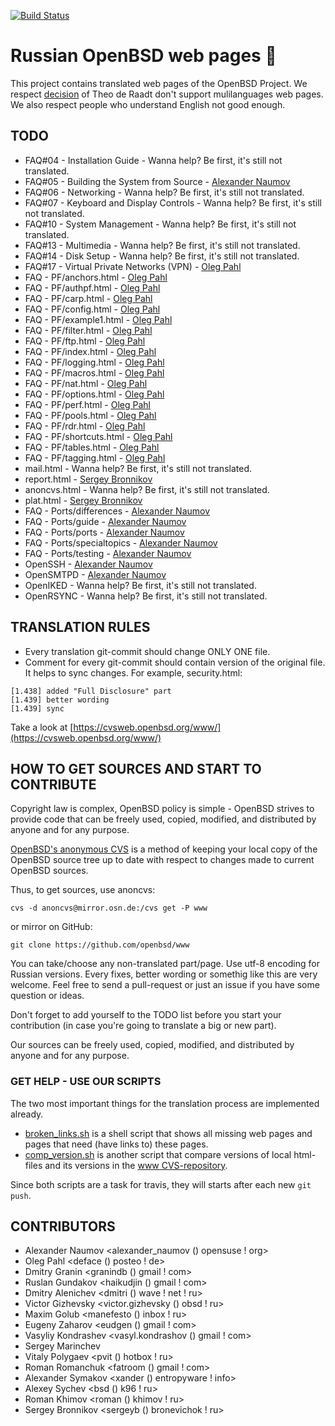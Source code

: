 [![Build Status](https://travis-ci.org/openbsd-ru/openbsd-ru.github.io.svg?branch=master)](https://travis-ci.org/openbsd-ru/openbsd-ru.github.io)

# Russian OpenBSD web pages :blowfish:

This project contains translated web pages of the OpenBSD Project.
We respect 
[decision](https://marc.info/?l=openbsd-cvs&m=139637003025491&w=2)
of Theo de Raadt don't support mulilanguages web pages.
We also respect people who understand English not good enough.


## TODO
* FAQ#04 - Installation Guide - Wanna help? Be first, it's still not translated.
* FAQ#05 - Building the System from Source - [Alexander Naumov](https://github.com/alexander-naumov)
* FAQ#06 - Networking - Wanna help? Be first, it's still not translated.
* FAQ#07 - Keyboard and Display Controls - Wanna help? Be first, it's still not translated.
* FAQ#10 - System Management - Wanna help? Be first, it's still not translated.
* FAQ#13 - Multimedia - Wanna help? Be first, it's still not translated.
* FAQ#14 - Disk Setup - Wanna help? Be first, it's still not translated.
* FAQ#17 - Virtual Private Networks (VPN) - [Oleg Pahl](https://github.com/oleg-pahl)  
* FAQ - PF/anchors.html - [Oleg Pahl](https://github.com/oleg-pahl)
* FAQ - PF/authpf.html - [Oleg Pahl](https://github.com/oleg-pahl)
* FAQ - PF/carp.html - [Oleg Pahl](https://github.com/oleg-pahl)
* FAQ - PF/config.html - [Oleg Pahl](https://github.com/oleg-pahl)
* FAQ - PF/example1.html - [Oleg Pahl](https://github.com/oleg-pahl)
* FAQ - PF/filter.html - [Oleg Pahl](https://github.com/oleg-pahl)
* FAQ - PF/ftp.html - [Oleg Pahl](https://github.com/oleg-pahl)
* FAQ - PF/index.html - [Oleg Pahl](https://github.com/oleg-pahl)
* FAQ - PF/logging.html - [Oleg Pahl](https://github.com/oleg-pahl)
* FAQ - PF/macros.html - [Oleg Pahl](https://github.com/oleg-pahl)
* FAQ - PF/nat.html - [Oleg Pahl](https://github.com/oleg-pahl)
* FAQ - PF/options.html - [Oleg Pahl](https://github.com/oleg-pahl)
* FAQ - PF/perf.html - [Oleg Pahl](https://github.com/oleg-pahl)
* FAQ - PF/pools.html - [Oleg Pahl](https://github.com/oleg-pahl)
* FAQ - PF/rdr.html - [Oleg Pahl](https://github.com/oleg-pahl)
* FAQ - PF/shortcuts.html - [Oleg Pahl](https://github.com/oleg-pahl)
* FAQ - PF/tables.html - [Oleg Pahl](https://github.com/oleg-pahl)
* FAQ - PF/tagging.html - [Oleg Pahl](https://github.com/oleg-pahl)
* mail.html - Wanna help? Be first, it's still not translated.
* report.html - [Sergey Bronnikov](https://github.com/ligurio)
* anoncvs.html - Wanna help? Be first, it's still not translated.
* plat.html - [Sergey Bronnikov](https://github.com/ligurio)
* FAQ - Ports/differences - [Alexander Naumov](https://github.com/alexander-naumov)
* FAQ - Ports/guide - [Alexander Naumov](https://github.com/alexander-naumov)
* FAQ - Ports/ports - [Alexander Naumov](https://github.com/alexander-naumov)
* FAQ - Ports/specialtopics - [Alexander Naumov](https://github.com/alexander-naumov)
* FAQ - Ports/testing - [Alexander Naumov](https://github.com/alexander-naumov)
* OpenSSH - [Alexander Naumov](https://github.com/alexander-naumov)
* OpenSMTPD - [Alexander Naumov](https://github.com/alexander-naumov)
* OpenIKED - Wanna help? Be first, it's still not translated.
* OpenRSYNC - Wanna help? Be first, it's still not translated.

## TRANSLATION RULES

* Every translation git-commit should change ONLY ONE file.
* Comment for every git-commit should contain version of the original file.
It helps to sync changes. For example, security.html:

``` 
[1.438] added "Full Disclosure" part
[1.439] better wording
[1.439] sync
``` 
Take a look at [https://cvsweb.openbsd.org/www/](https://cvsweb.openbsd.org/www/)


## HOW TO GET SOURCES AND START TO CONTRIBUTE

Copyright law is complex, OpenBSD policy is simple - OpenBSD strives
to provide code that can be freely used, copied, modified, and
distributed by anyone and for any purpose.

[OpenBSD's anonymous CVS](https://www.openbsd.org/anoncvs.html) is a
method of keeping your local copy of the OpenBSD source tree up to
date with respect to changes made to current OpenBSD sources.

Thus, to get sources, use anoncvs:
```
cvs -d anoncvs@mirror.osn.de:/cvs get -P www
```
or mirror on GitHub:
```
git clone https://github.com/openbsd/www
```
You can take/choose any non-translated part/page. Use utf-8 encoding
for Russian versions. Every fixes, better wording or somethig like
this are very welcome. Feel free to send a pull-request or just an
issue if you have some question or ideas.

Don't forget to add yourself to the TODO list before you start
your contribution (in case you're going to translate a big or new
part).

Our sources can be freely used, copied, modified, and distributed
by anyone and for any purpose.

### GET HELP - USE OUR SCRIPTS
The two most important things for the translation process are
implemented already.

* [broken_links.sh](https://github.com/openbsd-ru/openbsd-ru.github.io/blob/master/broken_links.sh)
is a shell script that shows all missing web pages and pages that
need (have links to) these pages.
* [comp_version.sh](https://github.com/openbsd-ru/openbsd-ru.github.io/blob/master/comp_version.sh)
is another script that compare versions of local html-files and
its versions in the [www CVS-repository](https://cvsweb.openbsd.org/www/).

Since both scripts are a task for travis, they will starts after
each new ```git push```.

## CONTRIBUTORS
* Alexander Naumov <alexander_naumov () opensuse ! org>
* Oleg Pahl <deface () posteo ! de>
* Dmitry Granin <granindb () gmail ! com>
* Ruslan Gundakov <haikudjin () gmail ! com>
* Dmitry Alenichev <dmitri () wave ! net ! ru>
* Victor Gizhevsky <victor.gizhevsky () obsd  ! ru>
* Maxim Golub <manefesto () inbox ! ru>
* Eugeny Zaharov <eudgen () gmail ! com>
* Vasyliy Kondrashev <vasyl.kondrashov () gmail ! com>
* Sergey Marinchev
* Vitaly Polygaev <pvit () hotbox ! ru>
* Roman Romanchuk <fatroom () gmail ! com>
* Alexander Symakov <xander () entropyware ! info>
* Alexey Sychev <bsd () k96 ! ru>
* Roman Khimov <roman () khimov ! ru>
* Sergey Bronnikov <sergeyb () bronevichok ! ru>
